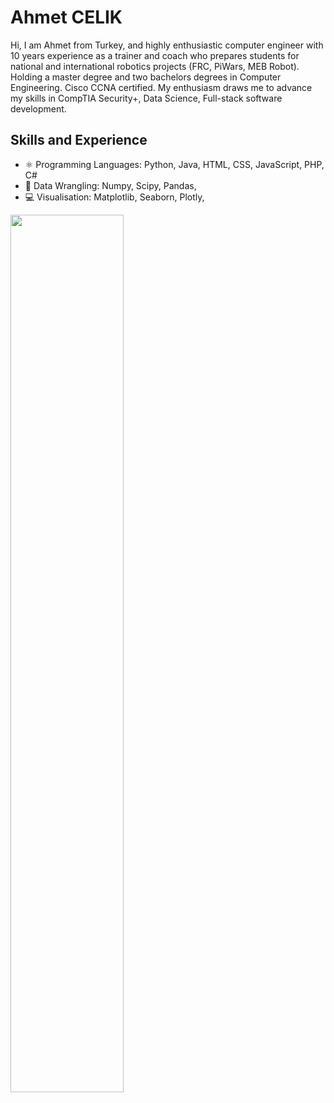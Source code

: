 # Ahmet CELIK
Hi, I am Ahmet from Turkey, and highly enthusiastic computer engineer with 10 years experience as a trainer and coach who prepares students for national and international robotics projects (FRC, PiWars, MEB Robot). Holding a master degree and two bachelors degrees in Computer Engineering. Cisco CCNA certified. My enthusiasm draws me to advance my skills in CompTIA Security+, Data Science, Full-stack software development.

## Skills and Experience
* ⚛ Programming Languages: Python, Java, HTML, CSS, JavaScript, PHP, C#
* 📱 Data Wrangling: Numpy, Scipy, Pandas,
* 💻 Visualisation: Matplotlib, Seaborn, Plotly,



<img src="https://github-readme-stats.vercel.app/api?username=ahmedclk&show_icons=true&theme=dracula" align='center' width="60%">
